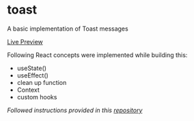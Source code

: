 # toast

A basic implementation of Toast messages

[Live Preview](https://norphel.github.io/toast/)

Following React concepts were implemented while building this:

- useState()
- useEffect()
- clean up function
- Context
- custom hooks

_Followed instructions provided in this [repository](https://github.com/joy-of-react/project-toast)_
